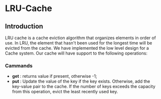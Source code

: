 # LRU-Cache
## Introduction
LRU cache is a cache eviction algorithm that organizes elements in order of use. In LRU, the element that hasn't been used for the longest time will be evicted from the cache.
We have implemented the low level design for a Cache system. Our cache will have support to the following operations:

### Cammands
* **get <Key>** : returns value if present, otherwise -1;
* **put <Key> <Value>** : Update the value of the key if the key exists. Otherwise, add the key-value pair to the cache. If the number of keys exceeds the capacity from this operation, evict the least recently used key.